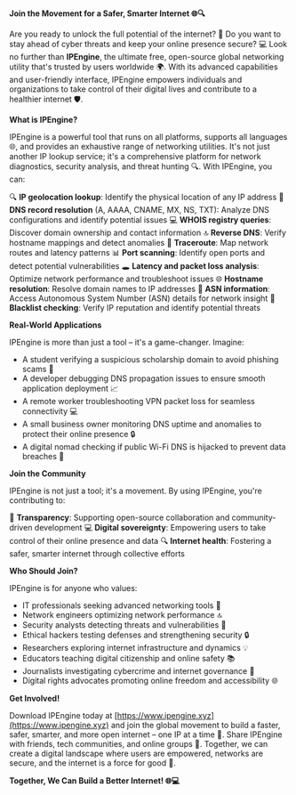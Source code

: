 **Join the Movement for a Safer, Smarter Internet 🌐🔍**

Are you ready to unlock the full potential of the internet? 🚀 Do you want to stay ahead of cyber threats and keep your online presence secure? 💻 Look no further than **IPEngine**, the ultimate free, open-source global networking utility that's trusted by users worldwide 🌍. With its advanced capabilities and user-friendly interface, IPEngine empowers individuals and organizations to take control of their digital lives and contribute to a healthier internet 🛡️.

**What is IPEngine?**

IPEngine is a powerful tool that runs on all platforms, supports all languages 🌐, and provides an exhaustive range of networking utilities. It's not just another IP lookup service; it's a comprehensive platform for network diagnostics, security analysis, and threat hunting 🔍. With IPEngine, you can:

🔍 **IP geolocation lookup**: Identify the physical location of any IP address
📡 **DNS record resolution** (A, AAAA, CNAME, MX, NS, TXT): Analyze DNS configurations and identify potential issues
💻 **WHOIS registry queries**: Discover domain ownership and contact information
🔝 **Reverse DNS**: Verify hostname mappings and detect anomalies
🚀 **Traceroute**: Map network routes and latency patterns
📊 **Port scanning**: Identify open ports and detect potential vulnerabilities
🕳️ **Latency and packet loss analysis**: Optimize network performance and troubleshoot issues
🌐 **Hostname resolution**: Resolve domain names to IP addresses
👥 **ASN information**: Access Autonomous System Number (ASN) details for network insight
💸 **Blacklist checking**: Verify IP reputation and identify potential threats

**Real-World Applications**

IPEngine is more than just a tool – it's a game-changer. Imagine:

* A student verifying a suspicious scholarship domain to avoid phishing scams 🚫
* A developer debugging DNS propagation issues to ensure smooth application deployment 📈
* A remote worker troubleshooting VPN packet loss for seamless connectivity 💻
* A small business owner monitoring DNS uptime and anomalies to protect their online presence 🔒
* A digital nomad checking if public Wi-Fi DNS is hijacked to prevent data breaches 👀

**Join the Community**

IPEngine is not just a tool; it's a movement. By using IPEngine, you're contributing to:

🌟 **Transparency**: Supporting open-source collaboration and community-driven development
💻 **Digital sovereignty**: Empowering users to take control of their online presence and data
🔍 **Internet health**: Fostering a safer, smarter internet through collective efforts

**Who Should Join?**

IPEngine is for anyone who values:

* IT professionals seeking advanced networking tools 🤖
* Network engineers optimizing network performance 🔝
* Security analysts detecting threats and vulnerabilities 🔎
* Ethical hackers testing defenses and strengthening security 🔒
* Researchers exploring internet infrastructure and dynamics 💡
* Educators teaching digital citizenship and online safety 📚
* Journalists investigating cybercrime and internet governance 📰
* Digital rights advocates promoting online freedom and accessibility 🌐

**Get Involved!**

Download IPEngine today at [https://www.ipengine.xyz](https://www.ipengine.xyz) and join the global movement to build a faster, safer, smarter, and more open internet – one IP at a time 🔁. Share IPEngine with friends, tech communities, and online groups 🤝. Together, we can create a digital landscape where users are empowered, networks are secure, and the internet is a force for good 💪.

**Together, We Can Build a Better Internet! 🌐💻**